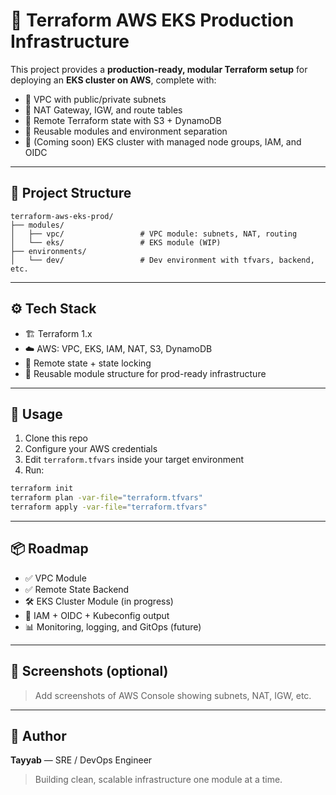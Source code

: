 # 🚀 Terraform AWS EKS Production Infrastructure

This project provides a **production-ready, modular Terraform setup** for deploying an **EKS cluster on AWS**, complete with:

- 🔹 VPC with public/private subnets
- 🔹 NAT Gateway, IGW, and route tables
- 🔹 Remote Terraform state with S3 + DynamoDB
- 🔹 Reusable modules and environment separation
- 🔹 (Coming soon) EKS cluster with managed node groups, IAM, and OIDC

---

## 📁 Project Structure

```
terraform-aws-eks-prod/
├── modules/
│   ├── vpc/                 # VPC module: subnets, NAT, routing
│   └── eks/                 # EKS module (WIP)
├── environments/
│   └── dev/                 # Dev environment with tfvars, backend, etc.
```

---

## ⚙️ Tech Stack

- 🏗 Terraform 1.x
- ☁️ AWS: VPC, EKS, IAM, NAT, S3, DynamoDB
- 🔐 Remote state + state locking
- 🔁 Reusable module structure for prod-ready infrastructure

---

## 🚀 Usage

1. Clone this repo
2. Configure your AWS credentials
3. Edit `terraform.tfvars` inside your target environment
4. Run:

```bash
terraform init
terraform plan -var-file="terraform.tfvars"
terraform apply -var-file="terraform.tfvars"
```

---

## 📦 Roadmap

- ✅ VPC Module
- ✅ Remote State Backend
- 🛠 EKS Cluster Module (in progress)
- 🔐 IAM + OIDC + Kubeconfig output
- 📊 Monitoring, logging, and GitOps (future)

---

## 📸 Screenshots (optional)

> Add screenshots of AWS Console showing subnets, NAT, IGW, etc.

---

## 🧠 Author

**Tayyab** — SRE / DevOps Engineer  
> Building clean, scalable infrastructure one module at a time.
